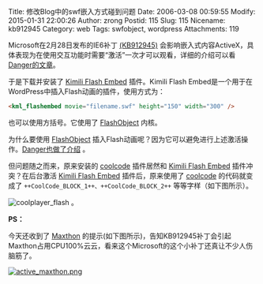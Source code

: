 Title: 修改Blog中的swf嵌入方式碰到问题
Date: 2006-03-08 00:59:55
Modify: 2015-01-31 22:00:26
Author: zrong
Postid: 115
Slug: 115
Nicename: kb912945
Category: web
Tags: swfobject, wordpress
Attachments: 119

Microsoft在2月28日发布的IE6补丁 [(KB912945)](http://support.microsoft.com/kb/912945/en-us) 会影响嵌入式内容ActiveX，具体表现为在使用交互功能时需要“激活”一次才可以观看，详细的介绍可以看 [Danger的文章](http://www.dengjie.com/weblog/comments.asp?post_id=1107)。

于是下载并安装了 [Kimili Flash Embed](http://www.kimili.com/plugins/kml_flashembed) 插件。Kimili Flash Embed是一个用于在WordPress中插入Flash动画的插件，使用方式为：  

```html
<kml_flashembed movie="filename.swf" height="150" width="300" />
```

也可以使用方括号。它使用了 [FlashObject](http://zengrong.net/post/103.htm) 内核。

为什么要使用 [FlashObject](http://zengrong.net/post/103.htm) 插入Flash动画呢？因为它可以避免进行上述激活操作。[Danger也做了介绍](http://www.dengjie.com/weblog/comments.asp?post_id=1102) 。

但问题随之而来，原来安装的 [coolcode](http://www.zengrong.net/post/90.htm) 插件居然和 [Kimili Flash Embed](http://www.kimili.com/plugins/kml_flashembed) 插件冲突？在后台激活 [Kimili Flash Embed](http://www.kimili.com/plugins/kml_flashembed) 插件后，原来使用了 [coolcode](http://www.zengrong.net/post/90.htm) 的代码就变成了 `++CoolCode_BLOCK_1++、++CoolCode_BLOCK_2++` 等等字样（如下图所示）。

![coolplayer_flash](/wp-content/uploads/2006/03/coolplayer_flash.png) 。

**PS：**  

今天还收到了 [Maxthon](http://www.maxthon.com) 的提示(如下图所示)，告知KB912945补丁会引起Maxthon占用CPU100%云云，看来这个Microsoft的这个小补丁还真让不少人伤脑筋了。

[![active\_maxthon.png](/wp-content/uploads/2006/03/active_maxthon.png)](/wp-content/uploads/2006/03/active_maxthon.png "Maxthon的提示")
